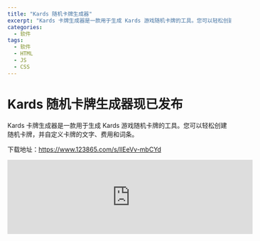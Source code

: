 ```yaml
---
title: "Kards 随机卡牌生成器"
excerpt: "Kards 卡牌生成器是一款用于生成 Kards 游戏随机卡牌的工具。您可以轻松创建随机卡牌，并自定义卡牌的文字、费用和词条。"
categories:
  - 软件
tags:
  - 软件
  - HTML
  - JS
  - CSS
---
```


# Kards 随机卡牌生成器现已发布

Kards 卡牌生成器是一款用于生成 Kards 游戏随机卡牌的工具。您可以轻松创建随机卡牌，并自定义卡牌的文字、费用和词条。

下载地址：https://www.123865.com/s/llEeVv-mbCYd

<iframe frameborder="0" src="https://itch.io/embed/3352654?bg_color=c4bfa7&amp;fg_color=000000&amp;link_color=327345&amp;border_color=5c5c5c" width="552" height="167"><a href="https://obscurefreeman.itch.io/kardscreator">Kards 随机卡牌生成器 by 晦涩弗里曼</a></iframe>

